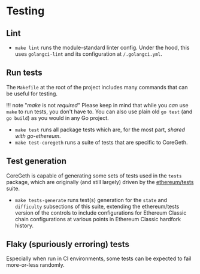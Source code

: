 # Testing

## Lint

- `make lint` runs the module-standard linter config. Under the hood, this uses `golangci-lint` and its configuration at `/.golangci.yml`.

## Run tests

The `Makefile` at the root of the project includes many commands that can be useful for testing.

!!! note "_make_ is not _required_"
    Please keep in mind that while you _can_ use `make` to run tests, you don't have to.
    You can also use plain old `go test` (and `go build`) as you would in any Go project.


- `make test` runs all package tests which are, for the most part, _shared with go-ethereum_.
- `make test-coregeth` runs a suite of tests that are specific to CoreGeth.


## Test generation

CoreGeth is capable of generating some sets of tests used in the `tests` package, which are originally (and still largely)
driven by the [ethereum/tests](https://github.com/ethereum/tests) suite.

- `make tests-generate` runs test(s) generation for the `state` and `difficulty` subsections of this suite, extending the ethereum/tests version
  of the controls to include configurations for Ethereum Classic chain configurations at various points in Ethereum Classic hardfork history.

## Flaky (spuriously erroring) tests

Especially when run in CI environments, some tests can be expected to fail more-or-less randomly.


